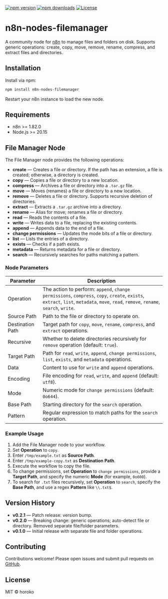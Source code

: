 [![npm version](https://img.shields.io/npm/v/n8n-nodes-filemanager.svg)](https://www.npmjs.com/package/n8n-nodes-filemanager)
[![npm downloads](https://img.shields.io/npm/dm/n8n-nodes-filemanager.svg)](https://www.npmjs.com/package/n8n-nodes-filemanager)
[![License](https://img.shields.io/npm/l/n8n-nodes-filemanager.svg)](https://github.com/xopoko/n8n-nodes-filemanager/blob/main/LICENSE.md)

# n8n-nodes-filemanager

A community node for [n8n](https://n8n.io/) to manage files and folders on disk. Supports generic operations: create, copy, move, remove, rename, compress, and extract files and directories.

## Installation

Install via npm:
```bash
npm install n8n-nodes-filemanager
```

Restart your n8n instance to load the new node.

## Requirements

- n8n >= 1.82.0
- Node.js >= 20.15

## File Manager Node

The File Manager node provides the following operations:

- **create** — Creates a file or directory. If the path has an extension, a file is created; otherwise, a directory is created.
- **copy** — Copies a file or directory to a new location.
- **compress** — Archives a file or directory into a `.tar.gz` file.
- **move** — Moves (renames) a file or directory to a new location.
- **remove** — Deletes a file or directory. Supports recursive deletion of directories.
- **extract** — Extracts a `.tar.gz` archive into a directory.
- **rename** — Alias for move; renames a file or directory.
- **read** — Reads the contents of a file.
- **write** — Writes data to a file, replacing the existing contents.
- **append** — Appends data to the end of a file.
- **change permissions** — Updates the mode bits of a file or directory.
- **list** — Lists the entries of a directory.
- **exists** — Checks if a path exists.
- **metadata** — Returns metadata for a file or directory.
- **search** — Recursively searches for paths matching a pattern.

### Node Parameters

| Parameter        | Description                                                                         |
| ---------------- | ----------------------------------------------------------------------------------- |
| Operation        | The action to perform: `append`, `change permissions`, `compress`, `copy`, `create`, `exists`, `extract`, `list`, `metadata`, `move`, `read`, `remove`, `rename`, `search`, `write`. |
| Source Path      | Path to the file or directory to operate on. |
| Destination Path | Target path for `copy`, `move`, `rename`, `compress`, and `extract` operations. |
| Recursive        | Whether to delete directories recursively for `remove` operation (default: `true`). |
| Target Path      | Path for `read`, `write`, `append`, `change permissions`, `list`, `exists`, and `metadata` operations. |
| Data             | Content to use for `write` and `append` operations. |
| Encoding         | File encoding for `read`, `write`, and `append` (default: `utf8`). |
| Mode             | Numeric mode for `change permissions` (default: `0o644`). |
| Base Path        | Starting directory for the `search` operation. |
| Pattern          | Regular expression to match paths for the `search` operation. |

### Example Usage

1. Add the File Manager node to your workflow.
2. Set **Operation** to `copy`.
3. Enter `/tmp/example.txt` as **Source Path**.
4. Enter `/tmp/example-copy.txt` as **Destination Path**.
5. Execute the workflow to copy the file.
6. To change permissions, set **Operation** to `change permissions`, provide a **Target Path**, and specify the numeric **Mode** (for example, `0o600`).
7. To search for `.txt` files recursively, set **Operation** to `search`, specify the **Base Path**, and use a regex **Pattern** like `\\.txt$`.

## Version History

- **v0.2.1** — Patch release: version bump.
- **v0.2.0** — Breaking change: generic operations; auto-detect file or directory. Removed separate file/folder parameters.
- **v0.1.0** — Initial release with separate file and folder operations.

## Contributing

Contributions welcome! Please open issues and submit pull requests on [GitHub](https://github.com/xopoko/n8n-nodes-filemanager).

## License

MIT © horoko
